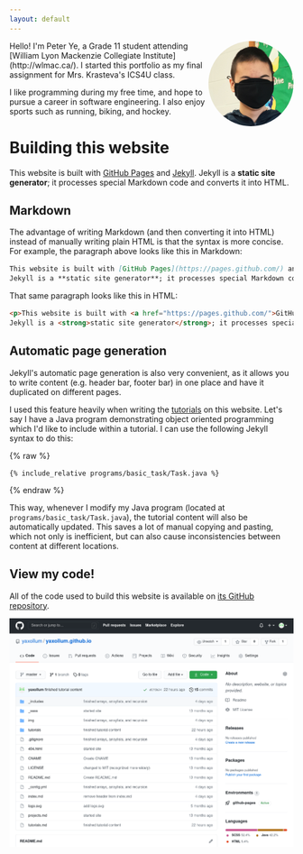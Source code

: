 ```yaml
---
layout: default
---
```


<div markdown="1">
<img class="round-image" src="/img/me.png" align="right">
Hello! I'm Peter Ye, a Grade 11 student attending [William Lyon Mackenzie Collegiate Institute](http://wlmac.ca/). I started this portfolio as my final assignment for Mrs. Krasteva's ICS4U class.

I like programming during my free time, and hope to pursue a career in software engineering. I also enjoy sports such as running, biking, and hockey.

# Building this website

This website is built with [GitHub Pages](https://pages.github.com/) and [Jekyll](https://jekyllrb.com/). 
Jekyll is a **static site generator**; it processes special Markdown code and converts it into HTML. 

## Markdown
The advantage of writing Markdown (and then converting it into HTML) instead of manually writing plain HTML is that the syntax is more concise. For example, the paragraph above looks like this in Markdown:
```markdown
This website is built with [GitHub Pages](https://pages.github.com/) and [Jekyll](https://jekyllrb.com/).
Jekyll is a **static site generator**; it processes special Markdown code and converts it into HTML.
```

That same paragraph looks like this in HTML:
```html
<p>This website is built with <a href="https://pages.github.com/">GitHub Pages</a> and <a href="https://jekyllrb.com/">Jekyll</a>.
Jekyll is a <strong>static site generator</strong>; it processes special Markdown code and converts it into HTML.</p>
```

## Automatic page generation
Jekyll's automatic page generation is also very convenient, as it allows you to write content (e.g. header bar, footer bar) in one place and have it duplicated on different pages. 

I used this feature heavily when writing the [tutorials](tutorials.html) on this website. Let's say I have a Java program demonstrating object oriented programming which I'd like to include within a tutorial. I can use the following Jekyll syntax to do this:

{% raw %}
```
{% include_relative programs/basic_task/Task.java %}
```
{% endraw %}

This way, whenever I modify my Java program (located at `programs/basic_task/Task.java`), the tutorial content will also be automatically updated. This saves a lot of manual copying and pasting, which not only is inefficient, but can also cause inconsistencies between content at different locations.
</div>

## View my code!
All of the code used to build this website is available on [its GitHub repository](https://github.com/yaxollum/yaxollum.github.io).

![](/img/github.png)

<style>
    .round-image {
    border-radius: 50%;
  max-width: 30%;
    }
</style>
